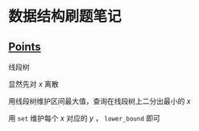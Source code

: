 # 数据结构刷题笔记

## [Points](https://www.luogu.com.cn/problem/CF19D)

线段树

显然先对 $x$ 离散

用线段树维护区间最大值，查询在线段树上二分出最小的 $x$

用 ``set`` 维护每个 $x$ 对应的 $y$ ， ``lower_bound`` 即可